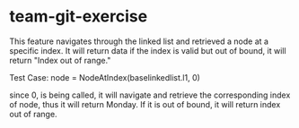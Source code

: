 # team-git-exercise

This feature navigates through the linked list and retrieved a node at a specific index. It will return data if the index is valid but out of bound, it will return "Index out of range."

Test Case: node = NodeAtIndex(baselinkedlist.l1, 0)

since 0, is being called, it will navigate and retrieve the corresponding index of node, thus it will return Monday. If it is out of bound, it will return index out of range. 